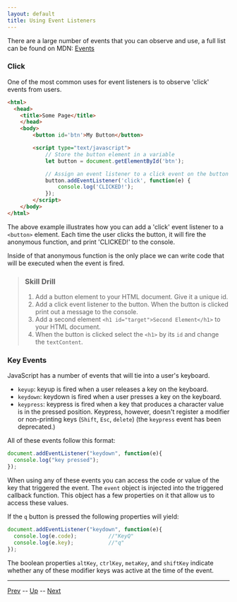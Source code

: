 ```yaml
---
layout: default
title: Using Event Listeners
---
```

There are a large number of events that you can observe and use, a full list can be found on MDN: [Events](https://developer.mozilla.org/en-US/docs/Web/Events)


### Click
One of the most common uses for event listeners is to observe 'click' events from users.

```html
<html>
  <head>
    <title>Some Page</title>
    </head>
    <body>
        <button id='btn'>My Button</button>

        <script type="text/javascript">
            // Store the button element in a variable
            let button = document.getElementById('btn');

            // Assign an event listener to a click event on the button
            button.addEventListener('click', function(e) {
                console.log('CLICKED!');
            });
        </script>
    </body>
</html>
```

The above example illustrates how you can add a 'click' event listener to a `<button>` element. Each time the user clicks the button, it will fire the anonymous function, and print 'CLICKED!' to the console.

Inside of that anonymous function is the only place we can write code that will be executed when the event is fired.

> ### Skill Drill
> 1. Add a button element to your HTML document. Give it a unique id.
> 1. Add a click event listener to the button. When the button is clicked print out a message to the console.
> 1. Add a second element `<h1 id="target">Second Element</h1>` to your HTML document.
> 1. When the button is clicked select the `<h1>` by its `id` and change the `textContent`.

### Key Events
JavaScript has a number of events that will tie into a user's keyboard.

* `keyup`: keyup is fired when a user releases a key on the keyboard.
* `keydown`: keydown is fired when a user presses a key on the keyboard.
* `keypress`: keypress is fired when a key that produces a character value is in the pressed position. Keypress, however, doesn't register a modifier or non-printing keys (`Shift`, `Esc`, `delete`) (the `keypress` event has been deprecated.)

All of these events follow this format:
```javascript
document.addEventListener("keydown", function(e){
  console.log("key pressed");
});
```

When using any of these events you can access the code or value of the key that triggered the event.
The `event` object is injected into the triggered callback function. This object has a few properties on it that allow us to access these values.

If the `q` button is pressed the following properties will yield:
```javascript
document.addEventListener("keydown", function(e){
  console.log(e.code);          //"KeyQ"
  console.log(e.key);           //"q"
});
```

The boolean properties `altKey`, `ctrlKey`, `metaKey`, and `shiftKey` indicate whether any of these modifier keys was active at the time of the event.

<hr>

[Prev](listeningForEvents.md) -- [Up](README.md) -- [Next](removingEvents.md)

